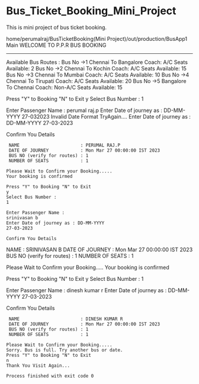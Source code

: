 # Bus_Ticket_Booking_Mini_Project
This is mini project of bus ticket booking.

home/perumalraj/BusTicketBooking(Mini Project)/out/production/BusApp1 Main
WELCOME TO P.P.R BUS BOOKING
****************************

Available Bus Routes :
Bus No ->1 Chennai To Bangalore  Coach: A/C     Seats Available: 2
Bus No ->2 Chennai To Kochin     Coach: A/C     Seats Available: 15
Bus No ->3 Chennai To Mumbai     Coach: A/C     Seats Available: 10
Bus No ->4 Chennai To Tirupati   Coach: A/C     Seats Available: 20
Bus No ->5 Bangalore To Chennai  Coach: Non-A/C Seats Available: 15

Press "Y" to Booking "N" to Exit
y
Select Bus Number : 
1

Enter Passenger Name : 
perumal raj.p
Enter Date of journey as : DD-MM-YYYY
27-032023
Invalid Date Format TryAgain....
Enter Date of journey as : DD-MM-YYYY
27-03-2023

Confirm You Details
~~~~~~~~~~~~~~~~~~~
 NAME                       : PERUMAL RAJ.P
 DATE OF JOURNEY            : Mon Mar 27 00:00:00 IST 2023
 BUS NO (verify for routes) : 1
 NUMBER OF SEATS            : 1

Please Wait to Confirm your Booking.....
Your booking is confirmed

Press "Y" to Booking "N" to Exit
y
Select Bus Number : 
1

Enter Passenger Name : 
srinivasan b
Enter Date of journey as : DD-MM-YYYY
27-03-2023

Confirm You Details
~~~~~~~~~~~~~~~~~~~
 NAME                       : SRINIVASAN B
 DATE OF JOURNEY            : Mon Mar 27 00:00:00 IST 2023
 BUS NO (verify for routes) : 1
 NUMBER OF SEATS            : 1

Please Wait to Confirm your Booking.....
Your booking is confirmed

Press "Y" to Booking "N" to Exit
y
Select Bus Number : 
1

Enter Passenger Name : 
dinesh kumar r
Enter Date of journey as : DD-MM-YYYY
27-03-2023

Confirm You Details
~~~~~~~~~~~~~~~~~~~
 NAME                       : DINESH KUMAR R
 DATE OF JOURNEY            : Mon Mar 27 00:00:00 IST 2023
 BUS NO (verify for routes) : 1
 NUMBER OF SEATS            : 1

Please Wait to Confirm your Booking.....
Sorry. Bus is full. Try another bus or date.
Press "Y" to Booking "N" to Exit
n
Thank You Visit Again...

Process finished with exit code 0
